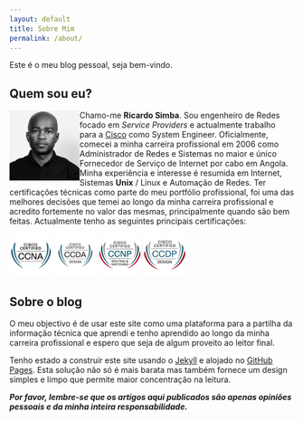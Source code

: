 ```yaml
---
layout: default
title: Sobre Mim
permalink: /about/
---
```


Este é o meu blog pessoal, seja bem-vindo.

## Quem sou eu?


<img align="left" src="/assets/rs.jpg">

Chamo-me **Ricardo Simba**. Sou engenheiro de Redes focado em *Service Providers* e actualmente trabalho para a [Cisco](https://www.cisco.com/) como System Engineer. Oficialmente, comecei a minha carreira profissional em 2006 como Administrador de Redes e Sistemas no maior e único Fornecedor de Serviço de Internet por cabo em Angola. Minha experiência e interesse é resumida em Internet, Sistemas **Unix** / Linux e Automação de Redes. Ter certificações técnicas como parte do meu portfólio profissional, foi uma das melhores decisões que temei ao longo da minha carreira profissional e acredito fortemente no valor das mesmas, principalmente quando são bem feitas. Actualmente tenho as seguintes principais certificações:

<img src="/assets/ccna_sm.jpg" class="align-center">
<img src="/assets/ccda.jpg" class="align-center">
<img src="/assets/ccnp_rs.jpg" class="align-center">
<img src="/assets/ccdp.jpg" class="align-center">

## Sobre o blog

O meu objectivo é de usar este site como uma plataforma para a partilha da informação técnica que aprendi e tenho aprendido ao longo da minha carreira profissional e espero que seja de algum proveito ao leitor final.

Tenho estado a construir este site usando o [Jekyll](https://jekyllrb.com/) e alojado no [GitHub Pages](https://pages.github.com). Esta solução não só é mais barata mas também fornece um design simples e limpo que permite maior concentração na leitura.



***Por favor, lembre-se que os artigos aqui publicados são apenas opiniões pessoais e da minha inteira responsabilidade.***
